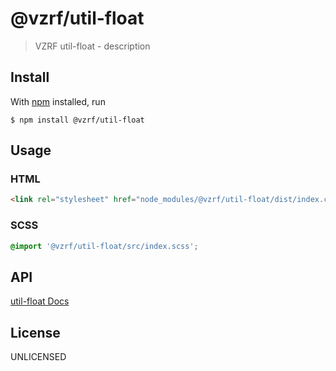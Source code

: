 # @vzrf/util-float

> VZRF util-float - description

## Install

With [npm](https://npmjs.org/) installed, run

```
$ npm install @vzrf/util-float
```

## Usage

### HTML
```html
<link rel="stylesheet" href="node_modules/@vzrf/util-float/dist/index.css">
```

### SCSS
```scss
@import '@vzrf/util-float/src/index.scss';
```

## API
[util-float Docs](https://vzrf-docs.cfappsawsnpeast.ebiz.verizon.com/utilities/utility-float)

## License
UNLICENSED
